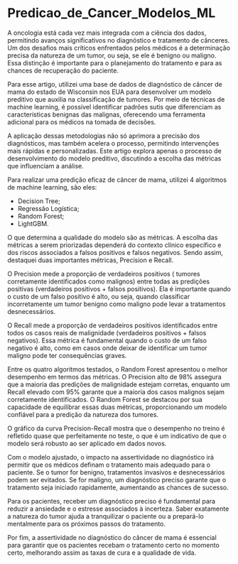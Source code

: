 # Predicao_de_Cancer_Modelos_ML

A oncologia está cada vez mais integrada com a ciência dos dados, permitindo avanços significativos no diagnóstico e tratamento de cânceres. Um dos desafios mais críticos enfrentados pelos médicos é a determinação precisa da natureza de um tumor, ou seja, se ele é benigno ou maligno. Essa distinção é importante para o planejamento do tratamento e para as chances de recuperação do paciente.

Para esse artigo, utilizei uma base de dados de diagnóstico de câncer de mama do estado de Wisconsin nos EUA para desenvolver um modelo preditivo que auxilia na classificação de tumores. Por meio de técnicas de machine learning, é possível identificar padrões sutis que diferenciam as características benignas das malignas, oferecendo uma ferramenta adicional para os médicos na tomada de decisões.

A aplicação dessas metodologias não só aprimora a precisão dos diagnósticos, mas também acelera o processo, permitindo intervenções mais rápidas e personalizadas. Este artigo explora apenas o processo de desenvolvimento do modelo preditivo, discutindo a escolha das métricas que influenciam a análise. 

Para realizar uma predição eficaz de câncer de mama, utilizei 4 algoritmos de machine learning, são eles:

* Decision Tree;
* Regressão Logística;
* Random Forest;
* LightGBM.

O que determina a qualidade do modelo são as métricas. A escolha das métricas a serem priorizadas dependerá do contexto clínico específico e dos riscos associados a falsos positivos e falsos negativos. Sendo assim, destaquei duas importantes métricas, Precision e Recall.

O Precision mede a proporção de verdadeiros positivos ( tumores corretamente identificados como malignos) entre todas as predições positivas (verdadeiros positivos + falsos positivos). Ela é importante quando o custo de um falso positivo é alto, ou seja, quando classificar incorretamente um tumor benigno como maligno pode levar a tratamentos desnecessários. 

O Recall mede a proporção de verdadeiros positivos identificados entre todos os casos reais de malignidade (verdadeiros positivos + falsos negativos). Essa métrica é fundamental quando o custo de um falso negativo é alto, como em casos onde deixar de identificar um tumor maligno pode ter consequências graves.

Entre os quatro algoritmos testados, o Random Forest apresentou o melhor desempenho em termos das métricas. O Precision alto de 98% assegura que a maioria das predições de malignidade estejam corretas, enquanto um Recall elevado com 95% garante que a maioria dos casos malignos sejam corretamente identificados. O Random Forest se destacou por sua capacidade de equilibrar essas duas métricas, proporcionando um modelo confiável para a predição da natureza dos tumores. 

O gráfico da curva Precision-Recall mostra que o desempenho no treino é refletido quase que perfeitamente no teste, o que é um indicativo de que o modelo será robusto ao ser aplicado em dados novos.

Com o modelo ajustado, o impacto na assertividade no diagnóstico irá permitir que os médicos definam o tratamento mais adequado para o paciente. Se o tumor for benigno, tratamentos invasivos e desnecessários podem ser evitados. Se for maligno, um diagnóstico preciso garante que o tratamento seja iniciado rapidamente, aumentando as chances de sucesso.

Para os pacientes, receber um diagnóstico preciso é fundamental para reduzir a ansiedade e o estresse associados à incerteza. Saber exatamente a natureza do tumor ajuda a tranquilizar o paciente ou a prepará-lo mentalmente para os próximos passos do tratamento.

Por fim, a assertividade no diagnóstico do câncer de mama é essencial para garantir que os pacientes recebam o tratamento certo no momento certo, melhorando assim as taxas de cura e a qualidade de vida.



